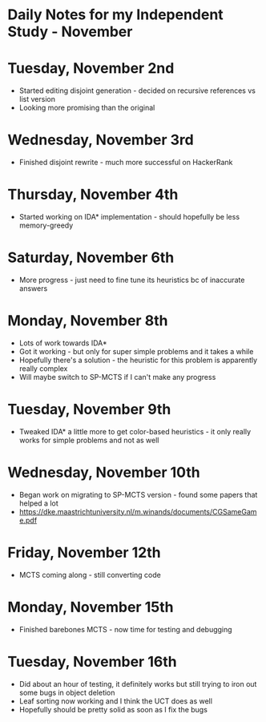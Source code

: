 # Daily Notes for my Independent Study - November

# Tuesday, November 2nd

- Started editing disjoint generation - decided on recursive references vs list version
- Looking more promising than the original

# Wednesday, November 3rd

- Finished disjoint rewrite - much more successful on HackerRank

# Thursday, November 4th

- Started working on IDA* implementation - should hopefully be less memory-greedy

# Saturday, November 6th

- More progress - just need to fine tune its heuristics bc of inaccurate answers

# Monday, November 8th

- Lots of work towards IDA*
- Got it working - but only for super simple problems and it takes a while
- Hopefully there's a solution - the heuristic for this problem is apparently really complex
- Will maybe switch to SP-MCTS if I can't make any progress

# Tuesday, November 9th

- Tweaked IDA* a little more to get color-based heuristics - it only really works for simple problems and not as well

# Wednesday, November 10th

- Began work on migrating to SP-MCTS version - found some papers that helped a lot
- <https://dke.maastrichtuniversity.nl/m.winands/documents/CGSameGame.pdf>

# Friday, November 12th

- MCTS coming along - still converting code

# Monday, November 15th

- Finished barebones MCTS - now time for testing and debugging

# Tuesday, November 16th

- Did about an hour of testing, it definitely works but still trying to iron out some bugs in object deletion
- Leaf sorting now working and I think the UCT does as well
- Hopefully should be pretty solid as soon as I fix the bugs